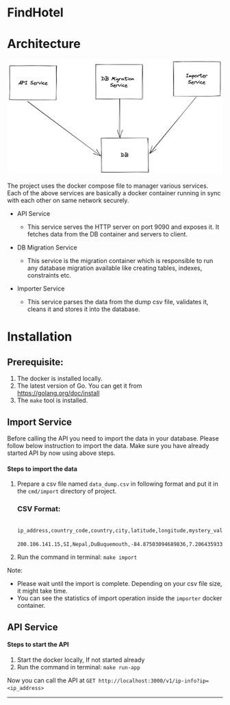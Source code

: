 # FindHotel

<h1> Architecture </h1>

<img src="./findhotel.excalidraw.png">

The project uses the docker compose file to manager various services. Each of the above services are basically 
a docker container running in sync with each other on same network securely. 

- API Service
   - This service serves the HTTP server on port 9090 and exposes it. It fetches data from the DB container and servers to client.
  
- DB Migration Service
  - This service is the migration container which is responsible to run any database migration available like creating tables, indexes, constraints etc.

- Importer Service
  - This service parses the data from the dump csv file, validates it, cleans it and stores it into the database.

  

<h1>Installation</h1>

<h2>Prerequisite:</h2>

1) The docker is installed locally.
2) The latest version of Go. You can get it from https://golang.org/doc/install
3) The `make` tool is installed.

<h2> Import Service </h2>
Before calling the API you need to import the data in your database. Please follow below instruction to import the data. Make sure you have already started API by now using above steps.

<h4> Steps to import the data </h4>

1) Prepare a csv file named `data_dump.csv` in following format and put it in the `cmd/import` directory of project.

   <h3>CSV Format:</h3>

            ip_address,country_code,country,city,latitude,longitude,mystery_value
            200.106.141.15,SI,Nepal,DuBuquemouth,-84.87503094689836,7.206435933364332,7823011346

2) Run the command in terminal: `make import`

Note: 
- Please wait until the import is complete. Depending on your csv file size, it might take time.
- You can see the statistics of import operation inside the `importer` docker container. 


<h2> API Service </h2>

<h4> Steps to start the API </h4>

1) Start the docker locally, If not started already
2) Run the command in terminal: `make run-app`


Now you can call the API at `GET http://localhost:3000/v1/ip-info?ip=<ip_address>`





------------------------------------------------------------------------------------------------------------------------

